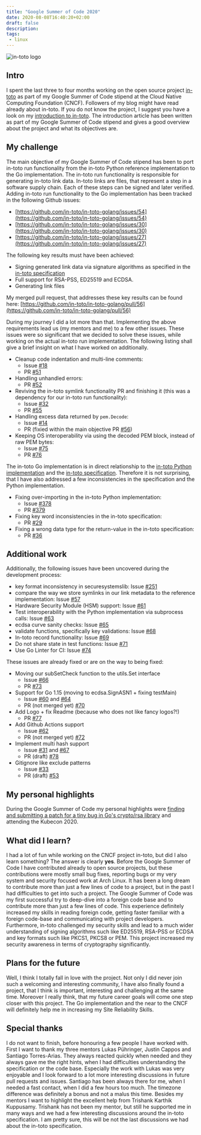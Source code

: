 ```yaml
---
title: "Google Summer of Code 2020"
date: 2020-08-08T16:40:20+02:00
draft: false
description:
tags:
 - linux
---
```


![in-toto logo](/img/in-toto-horizontal-color-white.png)

## Intro

I spent the last three to four months working on the open source project [in-toto](https://in-toto.io) as part
of my Google Summer of Code stipend at the Cloud Native Computing Foundation (CNCF).
Followers of my blog might have read already about in-toto. If you do not know the project, I
suggest you have a look on my [introduction to in-toto](/posts/introduction-to-in-toto/).
The introduction article has been written as part of my Google Summer of Code stipend and gives
a good overview about the project and what its objectives are.

## My challenge

The main objective of my Google Summer of Code stipend has been to port in-toto run functionality
from the in-toto Python reference implementation to the Go implementation. The in-toto run functionality
is responsible for generating in-toto link data. In-toto links are files, that represent a step
in a software supply chain. Each of these steps can be signed and later verified.
Adding in-toto run functionality to the Go implementation has been tracked in the following Github issues:

*  [https://github.com/in-toto/in-toto-golang/issues/54](https://github.com/in-toto/in-toto-golang/issues/54)
*  [https://github.com/in-toto/in-toto-golang/issues/30](https://github.com/in-toto/in-toto-golang/issues/30)
*  [https://github.com/in-toto/in-toto-golang/issues/27](https://github.com/in-toto/in-toto-golang/issues/27)

The following key results must have been achieved:

* Signing generated link data via signature algorithms as specified in the [in-toto specification](https://github.com/in-toto/docs/blob/master/in-toto-spec.md)
* Full support for RSA-PSS, ED25519 and ECDSA.
* Generating link files

My merged pull request, that addresses these key results can be found here: [https://github.com/in-toto/in-toto-golang/pull/56](https://github.com/in-toto/in-toto-golang/pull/56)

During my journey I did a lot more than that. Implementing the above requirements lead us (my mentors and me) to a few other issues.
These issues were so significant that we decided to solve these issues, while working on the actual in-toto run implementation.
The following listing shall give a brief insight on what I have worked on additionally.

* Cleanup code indentation and multi-line comments:
	* Issue [#18](https://github.com/in-toto/in-toto-golang/issues/18)
	* PR [#51](https://github.com/in-toto/in-toto-golang/pull/51)
* Handling unhandled errors:
	* PR [#52](https://github.com/in-toto/in-toto-golang/pull/52)
* Reviving the in-toto symlink functionality PR and finishing it (this was a dependency for our in-toto run functionality):
	* Issue [#32](https://github.com/in-toto/in-toto-golang/issues/32)
	* PR [#55](https://github.com/in-toto/in-toto-golang/pull/55)
* Handling excess data returned by `pem.Decode`:
	* Issue [#14](https://github.com/in-toto/in-toto-golang/issues/14)
	* PR (fixied within the main objective PR [#56](https://github.com/in-toto/in-toto-golang/pull/56))
* Keeping OS interoperability via using the decoded PEM block, instead of raw PEM bytes:
	* Issue [#75](https://github.com/in-toto/in-toto-golang/issues/75)
	* PR [#76](https://github.com/in-toto/in-toto-golang/pull/76)

The in-toto Go implementation is in direct relationship to the [in-toto Python implementation](https://github.com/in-toto/in-toto) and the [in-toto specification](https://github.com/in-toto/docs/blob/master/in-toto-spec.md). Therefore it is not surprising, that I have also addressed a few inconsistencies
in the specification and the Python implementation.

* Fixing over-importing in the in-toto Python implementation:
	* Issue [#378](https://github.com/in-toto/in-toto/issues/378)
	* PR [#379](https://github.com/in-toto/in-toto/pull/379)
* Fixing key word inconsistencies in the in-toto specification:
	* PR [#29](https://github.com/in-toto/docs/pull/29)
* Fixing a wrong data type for the return-value in the in-toto specification:
	* PR [#36](https://github.com/in-toto/docs/pull/36)

## Additional work

Additionally, the following issues have been uncovered during the development process:

* key format inconsistency in securesystemslib: Issue [#251](https://github.com/secure-systems-lab/securesystemslib/issues/251)
* compare the way we store symlinks in our link metadata to the reference implementation: Issue [#57](https://github.com/in-toto/in-toto-golang/issues/57)
* Hardware Security Module (HSM) support: Issue [#61](https://github.com/in-toto/in-toto-golang/issues/61)
* Test interoperability with the Python implementation via subprocess calls: Issue [#63](https://github.com/in-toto/in-toto-golang/issues/63)
* ecdsa curve sanity checks: Issue [#65](https://github.com/in-toto/in-toto-golang/issues/65)
* validate functions, specifically key validations: Issue [#68](https://github.com/in-toto/in-toto-golang/issues/68)
* In-toto record functionality: Issue [#69](https://github.com/in-toto/in-toto-golang/issues/69)
* Do not share state in test functions: Issue [#71](https://github.com/in-toto/in-toto-golang/issues/71)
* Use Go Linter for CI: Issue [#74](https://github.com/in-toto/in-toto-golang/issues/74)

These issues are already fixed or are on the way to being fixed:

* Moving our subSetCheck function to the utils.Set interface
	* Issue [#66](https://github.com/in-toto/in-toto-golang/issues/66)
	* PR [#73](https://github.com/in-toto/in-toto-golang/pull/73)
* Support for Go 1.15 (moving to ecdsa.SignASN1 + fixing testMain)
	* Issue [#60](https://github.com/in-toto/in-toto-golang/issues/60) and [#64](https://github.com/in-toto/in-toto-golang/issues/64)
	* PR (not merged yet) [#70](https://github.com/in-toto/in-toto-golang/pull/70)
* Add Logo + fix Readme (because who does not like fancy logos?!)
	* PR [#77](https://github.com/in-toto/in-toto-golang/pull/77)
* Add Github Actions support
	* Issue [#62](https://github.com/in-toto/in-toto-golang/issues/62)
	* PR (not merged yet) [#72](https://github.com/in-toto/in-toto-golang/pull/72)
* Implement multi hash support
	* Issue [#31](https://github.com/in-toto/in-toto-golang/issues/31) and [#67](https://github.com/in-toto/in-toto-golang/issues/67)
	* PR (draft) [#78](https://github.com/in-toto/in-toto-golang/pull/78)
* Gitignore like exclude patterns
	* Issue [#33](https://github.com/in-toto/in-toto-golang/issues/33)
	* PR (draft) [#53](https://github.com/in-toto/in-toto-golang/pull/53)

## My personal highlights

During the Google Summer of Code my personal highlights were [finding and submitting a patch for a tiny bug in Go's crypto/rsa library](https://go-review.googlesource.com/c/go/+/240008) and attending the Kubecon 2020.

## What did I learn?

I had a lot of fun while working on the CNCF project in-toto, but did I also
learn something? The answer is clearly **yes**.  Before the Google Summer of
Code I have contributed already to open source projects, but these
contributions were mostly small bug fixes, reporting bugs or my very system and
security focused work at Arch Linux.  It has been a long dream to contribute
more than just a few lines of code to a project, but in the past I had
difficulties to get into such a project. The Google Summer of Code was my first
successful try to deep-dive into a foreign code base and to contribute more
than just a few lines of code. This experience definitely increased my skills
in reading foreign code, getting faster familiar with a foreign code-base and
communicating with project developers. Furthermore, in-toto challenged my
security skills and lead to a much wider understanding of signing algorithms
such like ED25519, RSA-PSS or ECDSA and key formats such like PKCS1, PKCS8 or
PEM. This project increased my security awareness in terms of cryptography
significantly.

## Plans for the future

Well, I think I totally fall in love with the project. Not only I did never
join such a welcoming and interesting community, I have also finally found a
project, that I think is important, interesting and challenging at the same
time. Moreover I really think, that my future career goals will come one step
closer with this project. The Go implementation and the near to the CNCF will
definitely help me in increasing my Site Reliability Skills.

## Special thanks

I do not want to finish, before honouring a few people I have worked with.
First I want to thank my three mentors Lukas Pühringer, Justin Cappos and
Santiago Torres-Arias. They always reacted quickly when needed and they always
gave me the right hints, when I had difficulties understanding the specification
or the code base. Especially the work with Lukas was very enjoyable and I look forward
to a lot more interesting discussions in future pull requests and issues.
Santiago has been always there for me, when I needed a fast contact, when I did a few hours
too much. The timezone difference was definitely a bonus and not a malus this time.
Besides my mentors I want to highlight the excellent help from Trishank Karthik Kuppusamy.
Trishank has not been my mentor, but still he supported me in many ways and we had a few
interesting discussions around the in-toto specification. I am pretty sure, this will be not
the last discussions we had about the in-toto specification.
